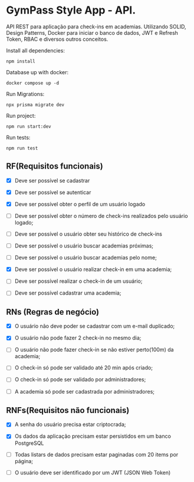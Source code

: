 # GymPass Style App - API.


 API REST para aplicação para check-ins em academias. Utilizando SOLID, Design Patterns, Docker para iniciar o banco de dados, JWT e Refresh Token, RBAC e diversos outros conceitos.

Install all dependencies: 
```
npm install
```
Database up with docker:
```
docker compose up -d
```
Run Migrations:
```
npx prisma migrate dev
```

Run project: 
```
npm run start:dev
```
Run tests:
```
npm run test
```

## RF(Requisitos funcionais)

- [x] Deve ser possível se cadastrar
- [x] Deve ser possível se autenticar
- [x] Deve ser possível obter o perfil de um usuário logado
- [ ] Deve ser possível obter o número de check-ins realizados pelo usuário logado;
- [ ] Deve ser possível o usuário obter seu histórico de check-ins
- [ ] Deve ser possível o usuário buscar academias próximas; 
- [ ] Deve ser possível o usuário buscar academias pelo nome;
- [x] Deve ser possível o usuário realizar check-in em uma academia;
- [ ] Deve ser possível realizar o check-in de um usuário;
- [ ] Deve ser possível cadastrar uma academia;


## RNs (Regras de negócio)

- [x] O usuário não deve poder se cadastrar com um e-mail duplicado;
- [x] O usuário não pode fazer 2 check-in no mesmo dia;
- [ ] O usuário não pode fazer check-in se não estiver perto(100m) da academia;
- [ ] O check-in só pode ser validado até 20 min após criado;
- [ ] O check-in só pode ser validado por administradores;
- [ ] A academia só pode ser cadastrada por administradores;



## RNFs(Requisitos não funcionais)

- [x] A senha do usuário precisa estar criptocrada;
- [x] Os dados da aplicação precisam estar persistidos em um banco PostgreSQL
- [ ] Todas listars de dados precisam estar paginadas com 20 items por página;
- [ ] O usuário deve ser identificado por um JWT (JSON Web Token)
 
